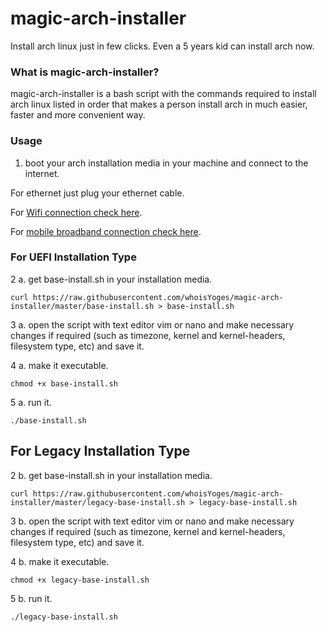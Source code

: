 # magic-arch-installer
Install arch linux just in few clicks. Even a 5 years kid can install arch now.

### What is magic-arch-installer?
magic-arch-installer is a bash script with the commands required to install arch linux listed in order that makes a person install arch in much easier, faster and more convenient way.

### Usage
1. boot your arch installation media in your machine and connect to the internet.

For ethernet just plug your ethernet cable.

For [Wifi connection check here](https://wiki.archlinux.org/title/Iwd#iwctl).

For [mobile broadband connection check here](https://wiki.archlinux.org/title/Mobile_broadband_modem#ModemManager).

### For UEFI Installation Type
2 a. get base-install.sh in your installation media.
```
curl https://raw.githubusercontent.com/whoisYoges/magic-arch-installer/master/base-install.sh > base-install.sh
```
3 a. open the script with text editor vim or nano and make necessary changes if required (such as timezone, kernel and kernel-headers, filesystem type, etc) and save it.

4 a. make it executable.
```
chmod +x base-install.sh
```
5 a. run it.
```
./base-install.sh
```
## For Legacy Installation Type
2 b. get base-install.sh in your installation media.
```
curl https://raw.githubusercontent.com/whoisYoges/magic-arch-installer/master/legacy-base-install.sh > legacy-base-install.sh
```
3 b. open the script with text editor vim or nano and make necessary changes if required (such as timezone, kernel and kernel-headers, filesystem type, etc) and save it.

4 b. make it executable.
```
chmod +x legacy-base-install.sh
```
5 b. run it.
```
./legacy-base-install.sh
```
